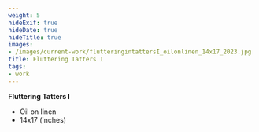 ```yaml
---
weight: 5
hideExif: true
hideDate: true
hideTitle: true
images:
- /images/current-work/flutteringintattersI_oilonlinen_14x17_2023.jpg
title: Fluttering Tatters I
tags:
- work
---
```

**Fluttering Tatters I**
- Oil on linen
- 14x17 (inches)